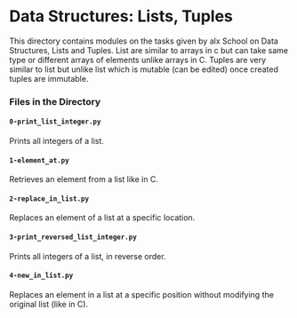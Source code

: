 # Data Structures: Lists, Tuples #

This directory contains modules on the tasks given by alx School on Data Structures, Lists and Tuples. 
List are similar to arrays in c but can take same type or different arrays of elements unlike arrays in C. Tuples are very similar to list but unlike list which is mutable (can be edited) once created tuples are immutable.

### Files in the Directory ###

#### `0-print_list_integer.py` ####
   Prints all integers of a list.

#### `1-element_at.py` ####
   Retrieves an element from a list like in C.

#### `2-replace_in_list.py` ####
  Replaces an element of a list at a specific location.

#### `3-print_reversed_list_integer.py` ####
   Prints all integers of a list, in reverse order. 

#### `4-new_in_list.py` ####
  Replaces an element in a list at a specific position without modifying the original list (like in C).
